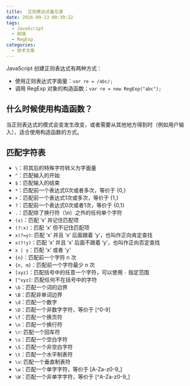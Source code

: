 ```yaml
---
title:  正则表达式备忘录
date: 2016-09-13 00:39:22
tags: 
  - JavaScript
  - 前端
  - RegExp
categories: 
  - 技术文章
---
```


JavaScript 创建正则表达式有两种方式：
- 使用正则表达式字面量：`var re = /abc/;`
- 调用 RegExp 对象的构造函数：`var re = new RegExp("abc");`

## 什么时候使用构造函数？
当正则表达式的模式会变发生改变，或者需要从其他地方得到时（例如用户输入），适合使用构造函数的方式。

<!--more-->

## 匹配字符表
- `\`：将其后的特殊字符转义为字面量
- `^`：匹配输入的开始
- `$`：匹配输入的结束
- `*`：匹配前一个表达式0次或者多次，等价于 {0,}
- `+`：匹配前一个表达式1次或多次，等价于 {1,}
- `?`：匹配前一个表达式0次或者1次，等价于 {0,1}
- `.`：匹配除了换行符（\n）之外的任何单个字符
- `(x)`：匹配 ‘x’ 并记住匹配项
- `(?:x)`：匹配 ‘x’ 但不记住匹配项
- `x(?=y)`: 匹配 ‘x’ 并且 ‘x’ 后面跟着 ‘y’，也叫作正向肯定查找
- `x(?!y)`：匹配 ‘x’ 并且 ‘x’ 后面不跟着 ‘y’，也叫作正向否定查找
- `x | y`：匹配 ‘x’ 或者 'y'
- `{n}`：匹配前一个字符 n 次
- `{n, m}`：匹配前一个字符最少 n 次
- `[xyz]`：匹配括号中的任意一个字符，可以使用 `-` 指定范围
- `[^xyz]`: 匹配任何不在括号中的字符
- `\b`：匹配一个词的边界
- `\B`：匹配非单词边界
- `\d`：匹配一个数字
- `\D`：匹配一个非数字字符，等价于 [^0-9]
- `\f`：匹配一个换页符
- `\n`：匹配一个换行符
- `\r`: 匹配一个回车符
- `\s`：匹配一个空白字符
- `\S`：匹配一个非空白字符
- `\t`：匹配一个水平制表符
- `\v`: 匹配一个垂直制表符
- `\w`：匹配一个单字字符，等价于 [A-Za-z0-9_]
- `\W`：匹配一个非单字字符，等价于 [^A-Za-z0-9_]


